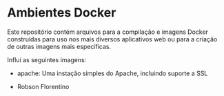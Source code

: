 # Ambientes Docker

Este repositório contém arquivos para a compilação e imagens Docker construídas para uso nos mais diversos aplicativos web ou para a criação de outras imagens mais específicas.

Influi as seguintes imagens:

* apache: Uma instação simples do Apache, incluindo suporte a SSL

- Robson Florentino